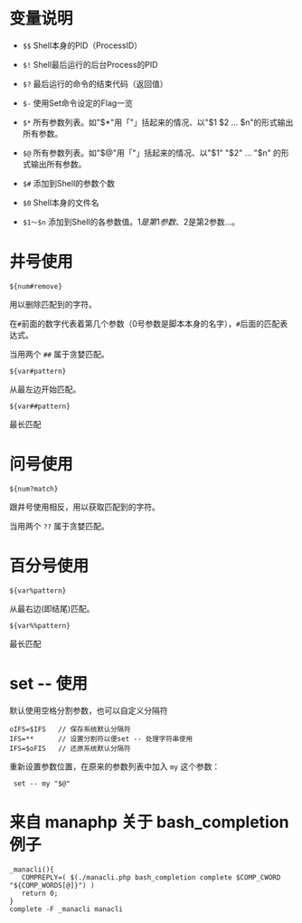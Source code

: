 # 变量说明

- `$$`
Shell本身的PID（ProcessID）

- `$!`
Shell最后运行的后台Process的PID

- `$?`
最后运行的命令的结束代码（返回值）

- `$-`
使用Set命令设定的Flag一览

- `$*`
所有参数列表。如"$*"用「"」括起来的情况、以"$1 $2 … $n"的形式输出所有参数。

- `$@`
所有参数列表。如"$@"用「"」括起来的情况、以"$1" "$2" … "$n" 的形式输出所有参数。

- `$#`
添加到Shell的参数个数

- `$0`
Shell本身的文件名

- `$1～$n`
添加到Shell的各参数值。$1是第1参数、$2是第2参数…。

# 井号使用

`${num#remove}`

用以删除匹配到的字符。

在`#`前面的数字代表着第几个参数（0号参数是脚本本身的名字），`#`后面的匹配表达式。

当用两个 `##` 属于贪婪匹配。

`${var#pattern}`

从最左边开始匹配。

`${var##pattern}`

最长匹配

# 问号使用

`${num?match}`

跟井号使用相反，用以获取匹配到的字符。

当用两个 `??` 属于贪婪匹配。

# 百分号使用

`${var%pattern}`

从最右边(即结尾)匹配。

`${var%%pattern}`

最长匹配

# set -- 使用

默认使用空格分割参数，也可以自定义分隔符

```shell
oIFS=$IFS	// 保存系统默认分隔符
IFS=**		// 设置分割符以便set -- 处理字符串使用
IFS=$oFIS	// 还原系统默认分隔符
```

重新设置参数位置，在原来的参数列表中加入 `my` 这个参数：

```shell
 set -- my "$@"
 ```

# 来自 manaphp 关于 bash_completion 例子
```shell
_manacli(){
   COMPREPLY=( $(./manacli.php bash_completion complete $COMP_CWORD "${COMP_WORDS[@]}") )
   return 0;
}
complete -F _manacli manacli
```